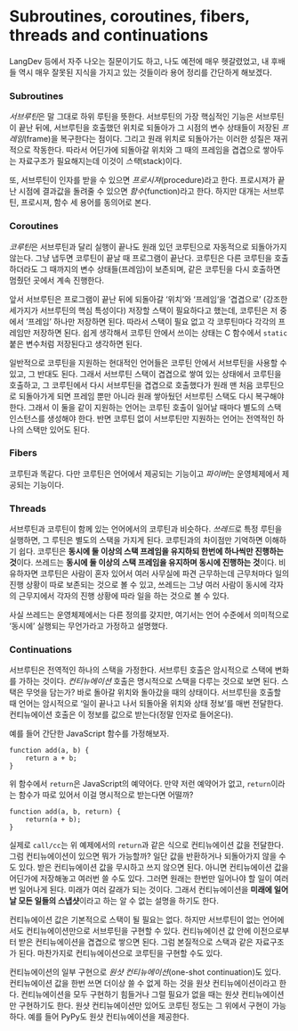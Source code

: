 Subroutines, coroutines, fibers, threads and continuations
==========================================================

LangDev 등에서 자주 나오는 질문이기도 하고, 나도 예전에 매우 헷갈렸었고, 내 후배들 역시 매우 잘못된 지식을 가지고 있는 것들이라 용어 정리를 간단하게 해보겠다.


### Subroutines

<dfn>서브루틴</dfn>은 말 그대로 하위 루틴을 뜻한다. 서브루틴의 가장 핵심적인 기능은 서브루틴이 끝난 뒤에, 서브루틴을 호출했던 위치로 되돌아가 그 시점의 변수 상태들이 저장된 <dfn>프레임</dfn>(frame)을 복구한다는 점이다. 그리고 원래 위치로 되돌아가는 이러한 성질은 재귀적으로 작동한다. 따라서 어딘가에 되돌아갈 위치와 그 때의 프레임을 겹겹으로 쌓아두는 자료구조가 필요해지는데 이것이 <dfn>스택</dfn>(stack)이다.

또, 서브루틴이 인자를 받을 수 있으면 <dfn>프로시져</dfn>(procedure)라고 한다. 프로시져가 끝난 시점에 결과값을 돌려줄 수 있으면 <dfn>함수</dfn>(function)라고 한다. 하지만 대개는 서브루틴, 프로시져, 함수 세 용어를 동의어로 본다.


### Coroutines

<dfn>코루틴</dfn>은 서브루틴과 달리 실행이 끝나도 원래 있던 코루틴으로 자동적으로 되돌아가지 않는다. 그냥 냅두면 코루틴이 끝날 때 프로그램이 끝난다. 코루틴은 다른 코루틴을 호출하더라도 그 때까지의 변수 상태들(프레임)이 보존되며, 같은 코루틴을 다시 호출하면 멈췄던 곳에서 계속 진행한다.

앞서 서브루틴은 프로그램이 끝난 뒤에 되돌아갈 ‘위치’와 ‘프레임’을 ‘겹겹으로’ (강조한 세가지가 서브루틴의 핵심 특성이다) 저장할 스택이 필요하다고 했는데, 코루틴은 저 중에서 ‘프레임’ 하나만 저장하면 된다. 따라서 스택이 필요 없고 각 코루틴마다 각각의 프레임만 저장하면 된다. 쉽게 생각해서 코루틴 안에서 쓰이는 상태는 C 함수에서 `static` 붙은 변수처럼 저장된다고 생각하면 된다.

일반적으로 코루틴을 지원하는 현대적인 언어들은 코루틴 안에서 서브루틴을 사용할 수 있고, 그 반대도 된다. 그래서 서브루틴 스택이 겹겹으로 쌓여 있는 상태에서 코루틴을 호출하고, 그 코루틴에서 다시 서브루틴을 겹겹으로 호출했다가 원래 맨 처음 코루틴으로 되돌아가게 되면 프레임 뿐만 아니라 원래 쌓아뒀던 서브루틴 스택도 다시 복구해야 한다. 그래서 이 둘을 같이 지원하는 언어는 코루틴 호출이 일어날 때마다 별도의 스택 인스턴스를 생성해야 한다. 반면 코루틴 없이 서브루틴만 지원하는 언어는 전역적인 하나의 스택만 있어도 된다.

### Fibers

코루틴과 똑같다. 다만 코루틴은 언어에서 제공되는 기능이고 <dfn>파이버</dfn>는 운영체제에서 제공되는 기능이다.


### Threads

서브루틴과 코루틴이 함께 있는 언어에서의 코루틴과 비슷하다. <dfn>쓰레드</dfn>로 특정 루틴을 실행하면, 그 루틴은 별도의 스택을 가지게 된다. 코루틴과의 차이점만 기억하면 이해하기 쉽다. 코루틴은 **동시에 둘 이상의 스택 프레임을 유지하되 한번에 하나씩만 진행하는 것**이다. 쓰레드는 **동시에 둘 이상의 스택 프레임을 유지하며 동시에 진행하는 것**이다. 비유하자면 코루틴은 사람이 혼자 있어서 여러 사무실에 파견 근무하는데 근무처마다 일의 진행 상황이 따로 보존되는 것으로 볼 수 있고, 쓰레드는 그냥 여러 사람이 동시에 각자의 근무지에서 각자의 진행 상황에 따라 일을 하는 것으로 볼 수 있다.

사실 쓰레드는 운영체제에서는 다른 정의를 갖지만, 여기서는 언어 수준에서 의미적으로 ‘동시에’ 실행되는 무언가라고 가정하고 설명했다.


### Continuations

서브루틴은 전역적인 하나의 스택을 가정한다. 서브루틴 호출은 암시적으로 스택에 변화를 가하는 것이다. <dfn>컨티뉴에이션</dfn> 호출은 명시적으로 스택을 다루는 것으로 보면 된다. 스택은 무엇을 담는가? 바로 돌아갈 위치와 돌아갔을 때의 상태이다. 서브루틴을 호출할 때 언어는 암시적으로 ‘일이 끝나고 나서 되돌아올 위치와 상태 정보’를 매번 전달한다. 컨티뉴에이션 호출은 이 정보를 값으로 받는다(정말 인자로 들어온다).

예를 들어 간단한 JavaScript 함수를 가정해보자.

    function add(a, b) {
        return a + b;
    }

위 함수에서 `return`은 JavaScript의 예약어다. 만약 저런 예약어가 없고, `return`이라는 함수가 따로 있어서 이걸 명시적으로 받는다면 어떨까?

    function add(a, b, return) {
        return(a + b);
    }

실제로 `call/cc`는 위 예제에서의 `return`과 같은 식으로 컨티뉴에이션 값을 전달한다. 그럼 컨티뉴에이션이 있으면 뭐가 가능할까? 일단 값을 반환하거나 되돌아가지 않을 수도 있다. 받은 컨티뉴에이션 값을 무시하고 쓰지 않으면 된다. 아니면 컨티뉴에이션 값을 어딘가에 저장해놓고 여러번 쓸 수도 있다. 그러면 원래는 한번만 일어나야 할 일이 여러번 일어나게 된다. 미래가 여러 갈래가 되는 것이다. 그래서 컨티뉴에이션을 **미래에 일어날 모든 일들의 스냅샷**이라고 하는 알 수 없는 설명을 하기도 한다.

컨티뉴에이션 값은 기본적으로 스택이 될 필요는 없다. 하지만 서브루틴이 없는 언어에서도 컨티뉴에이션만으로 서브루틴을 구현할 수 있다. 컨티뉴에이션 값 안에 이전으로부터 받은 컨티뉴에이션을 겹겹으로 쌓으면 된다. 그럼 본질적으로 스택과 같은 자료구조가 된다. 마찬가지로 컨티뉴에이션으로 코루틴을 구현할 수도 있다.

컨티뉴에이션의 일부 구현으로 <dfn>원샷 컨티뉴에이션</dfn>(one-shot continuation)도 있다. 컨티뉴에이션 값을 한번 쓰면 더이상 쓸 수 없게 하는 것을 원샷 컨티뉴에이션이라고 한다. 컨티뉴에이션을 모두 구현하기 힘들거나 그럴 필요가 없을 때는 원샷 컨티뉴에이션만 구현하기도 한다. 원샷 컨티뉴에이션만 있어도 코루틴 정도는 그 위에서 구현이 가능하다. 예를 들어 PyPy도 원샷 컨티뉴에이션을 제공한다.
